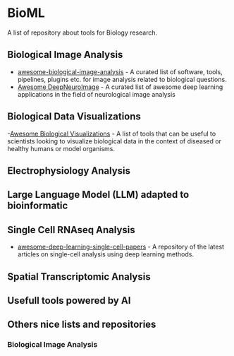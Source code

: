 # BioML
A list of repository about tools for Biology research.

## Biological Image Analysis

- [awesome-biological-image-analysis](https://github.com/hallvaaw/awesome-biological-image-analysis) - A curated list of software, tools, pipelines, plugins etc. for image analysis related to biological questions.
- [Awesome DeepNeuroImage](https://github.com/alxndrkalinin/awesome-deepneuroimage) -  A curated list of awesome deep learning applications in the field of neurological image analysis

##  Biological Data Visualizations

-[Awesome Biological Visualizations](https://github.com/keller-mark/awesome-biological-visualizations) - A list of tools that can be  useful to scientists looking to visualize biological data in the context of diseased or healthy humans or model organisms.

## Electrophysiology Analysis

## Large Language Model (LLM) adapted to bioinformatic

## Single Cell RNAseq Analysis

- [awesome-deep-learning-single-cell-papers](https://github.com/OmicsML/awesome-deep-learning-single-cell-papers) - A repository of the latest articles on single-cell analysis using deep learning methods.

## Spatial Transcriptomic Analysis

## Usefull tools powered by AI

## Others nice lists and repositories

### Biological Image Analysis




